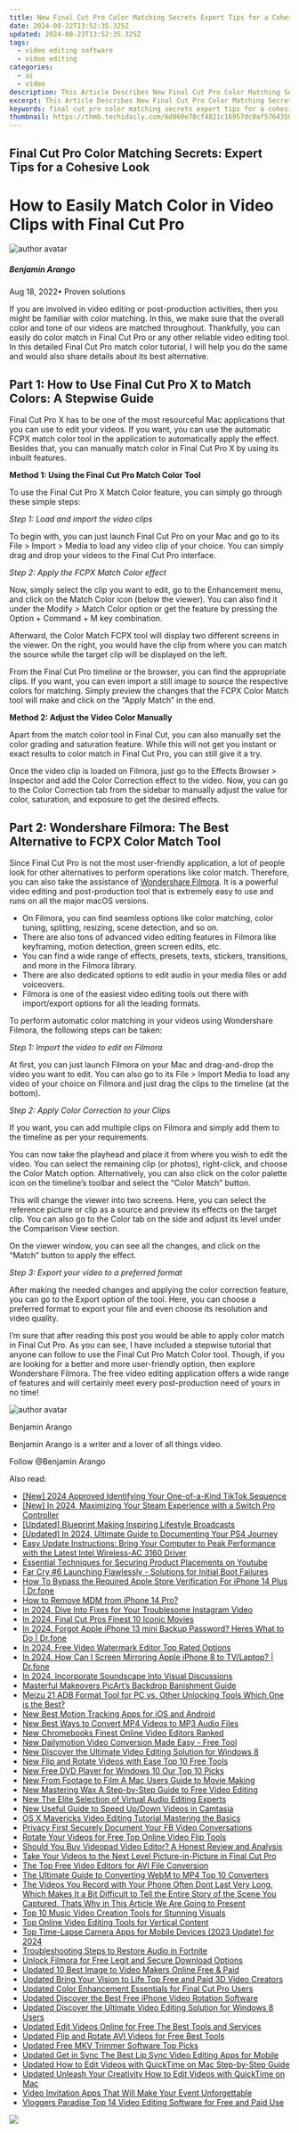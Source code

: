 ```yaml
---
title: New Final Cut Pro Color Matching Secrets Expert Tips for a Cohesive Look
date: 2024-08-22T13:52:35.325Z
updated: 2024-08-23T13:52:35.325Z
tags: 
  - video editing software
  - video editing
categories: 
  - ai
  - video
description: This Article Describes New Final Cut Pro Color Matching Secrets Expert Tips for a Cohesive Look
excerpt: This Article Describes New Final Cut Pro Color Matching Secrets Expert Tips for a Cohesive Look
keywords: final cut pro color matching secrets expert tips for a cohesive look,streamline your edit efficient color matching techniques for final cut pro users,lower thirds like a pro expert techniques for final cut pro x,the art of color consistency tips and tricks for matching video clips in final cut pro,final cut pro voice over secrets insider tips for success,color matching made easy tips and tricks for final cut pro users,effortless color matching in final cut pro a beginners guide
thumbnail: https://thmb.techidaily.com/6d060e78cf4821c16957dc0af5764350800050d4c706e3284222e7ce2389a41f.jpg
---
```


## Final Cut Pro Color Matching Secrets: Expert Tips for a Cohesive Look

# How to Easily Match Color in Video Clips with Final Cut Pro

![author avatar](https://images.wondershare.com/filmora/article-images/benjamin-arango-author.jpg)

##### Benjamin Arango

 Aug 18, 2022• Proven solutions

If you are involved in video editing or post-production activities, then you might be familiar with color matching. In this, we make sure that the overall color and tone of our videos are matched throughout. Thankfully, you can easily do color match in Final Cut Pro or any other reliable video editing tool. In this detailed Final Cut Pro match color tutorial, I will help you do the same and would also share details about its best alternative.

## Part 1: How to Use Final Cut Pro X to Match Colors: A Stepwise Guide

Final Cut Pro X has to be one of the most resourceful Mac applications that you can use to edit your videos. If you want, you can use the automatic FCPX match color tool in the application to automatically apply the effect. Besides that, you can manually match color in Final Cut Pro X by using its inbuilt features.

**Method 1: Using the Final Cut Pro Match Color Tool**

To use the Final Cut Pro X Match Color feature, you can simply go through these simple steps:

_Step 1: Load and import the video clips_

To begin with, you can just launch Final Cut Pro on your Mac and go to its File > Import > Media to load any video clip of your choice. You can simply drag and drop your videos to the Final Cut Pro interface.

_Step 2: Apply the FCPX Match Color effect_

Now, simply select the clip you want to edit, go to the Enhancement menu, and click on the Match Color icon (below the viewer). You can also find it under the Modify > Match Color option or get the feature by pressing the Option + Command + M key combination.

Afterward, the Color Match FCPX tool will display two different screens in the viewer. On the right, you would have the clip from where you can match the source while the target clip will be displayed on the left.

From the Final Cut Pro timeline or the browser, you can find the appropriate clips. If you want, you can even import a still image to source the respective colors for matching. Simply preview the changes that the FCPX Color Match tool will make and click on the “Apply Match” in the end.

**Method 2: Adjust the Video Color Manually**

Apart from the match color tool in Final Cut, you can also manually set the color grading and saturation feature. While this will not get you instant or exact results to color match in Final Cut Pro, you can still give it a try.

Once the video clip is loaded on Filmora, just go to the Effects Browser > Inspector and add the Color Correction effect to the video. Now, you can go to the Color Correction tab from the sidebar to manually adjust the value for color, saturation, and exposure to get the desired effects.

## Part 2: Wondershare Filmora: The Best Alternative to FCPX Color Match Tool

Since Final Cut Pro is not the most user-friendly application, a lot of people look for other alternatives to perform operations like color match. Therefore, you can also take the assistance of [Wondershare Filmora](https://tools.techidaily.com/wondershare/filmora/download/). It is a powerful video editing and post-production tool that is extremely easy to use and runs on all the major macOS versions.

* On Filmora, you can find seamless options like color matching, color tuning, splitting, resizing, scene detection, and so on.
* There are also tons of advanced video editing features in Filmora like keyframing, motion detection, green screen edits, etc.
* You can find a wide range of effects, presets, texts, stickers, transitions, and more in the Filmora library.
* There are also dedicated options to edit audio in your media files or add voiceovers.
* Filmora is one of the easiest video editing tools out there with import/export options for all the leading formats.

To perform automatic color matching in your videos using Wondershare Filmora, the following steps can be taken:

_Step 1: Import the video to edit on Filmora_

At first, you can just launch Filmora on your Mac and drag-and-drop the video you want to edit. You can also go to its File > Import Media to load any video of your choice on Filmora and just drag the clips to the timeline (at the bottom).

_Step 2: Apply Color Correction to your Clips_

If you want, you can add multiple clips on Filmora and simply add them to the timeline as per your requirements.

You can now take the playhead and place it from where you wish to edit the video. You can select the remaining clip (or photos), right-click, and choose the Color Match option. Alternatively, you can also click on the color palette icon on the timeline’s toolbar and select the “Color Match” button.

This will change the viewer into two screens. Here, you can select the reference picture or clip as a source and preview its effects on the target clip. You can also go to the Color tab on the side and adjust its level under the Comparison View section.

On the viewer window, you can see all the changes, and click on the “Match” button to apply the effect.

_Step 3: Export your video to a preferred format_

After making the needed changes and applying the color correction feature, you can go to the Export option of the tool. Here, you can choose a preferred format to export your file and even choose its resolution and video quality.

I’m sure that after reading this post you would be able to apply color match in Final Cut Pro. As you can see, I have included a stepwise tutorial that anyone can follow to use the Final Cut Pro Match Color tool. Though, if you are looking for a better and more user-friendly option, then explore Wondershare Filmora. The free video editing application offers a wide range of features and will certainly meet every post-production need of yours in no time!

![author avatar](https://images.wondershare.com/filmora/article-images/benjamin-arango-author.jpg)

Benjamin Arango

Benjamin Arango is a writer and a lover of all things video.

Follow @Benjamin Arango

<span class="atpl-alsoreadstyle">Also read:</span>
<div><ul>
<li><a href="https://tiktok-video-files.techidaily.com/new-2024-approved-identifying-your-one-of-a-kind-tiktok-sequence/"><u>[New] 2024 Approved  Identifying Your One-of-a-Kind TikTok Sequence</u></a></li>
<li><a href="https://visual-screen-recording.techidaily.com/new-in-2024-maximizing-your-steam-experience-with-a-switch-pro-controller/"><u>[New] In 2024, Maximizing Your Steam Experience with a Switch Pro Controller</u></a></li>
<li><a href="https://youtube-clips.techidaily.com/updated-blueprint-making-inspiring-lifestyle-broadcasts/"><u>[Updated] Blueprint  Making Inspiring Lifestyle Broadcasts</u></a></li>
<li><a href="https://screen-recording.techidaily.com/updated-in-2024-ultimate-guide-to-documenting-your-ps4-journey/"><u>[Updated] In 2024, Ultimate Guide to Documenting Your PS4 Journey</u></a></li>
<li><a href="https://hardware-help.techidaily.com/easy-update-instructions-bring-your-computer-to-peak-performance-with-the-latest-intel-wireless-ac-3160-driver/"><u>Easy Update Instructions: Bring Your Computer to Peak Performance with the Latest Intel Wireless-AC 3160 Driver</u></a></li>
<li><a href="https://extra-lessons.techidaily.com/essential-techniques-for-securing-product-placements-on-youtube/"><u>Essential Techniques for Securing Product Placements on Youtube</u></a></li>
<li><a href="https://win-blog.techidaily.com/far-cry-6-launching-flawlessly-solutions-for-initial-boot-failures/"><u>Far Cry #6 Launching Flawlessly - Solutions for Initial Boot Failures</u></a></li>
<li><a href="https://iphone-unlock.techidaily.com/how-to-bypass-the-required-apple-store-verification-for-iphone-14-plus-drfone-by-drfone-ios/"><u>How To Bypass the Required Apple Store Verification For iPhone 14 Plus | Dr.fone</u></a></li>
<li><a href="https://blog-min.techidaily.com/how-to-remove-mdm-from-iphone-14-pro-by-drfone-ios-unlock-ios-unlock/"><u>How to Remove MDM from iPhone 14 Pro?</u></a></li>
<li><a href="https://instagram-video-recordings.techidaily.com/in-2024-dive-into-fixes-for-your-troublesome-instagram-video/"><u>In 2024, Dive Into Fixes for Your Troublesome Instagram Video</u></a></li>
<li><a href="https://ai-vdieo-software.techidaily.com/in-2024-final-cut-pros-finest-10-iconic-movies/"><u>In 2024, Final Cut Pros Finest 10 Iconic Movies</u></a></li>
<li><a href="https://iphone-unlock.techidaily.com/in-2024-forgot-apple-iphone-13-mini-backup-password-heres-what-to-do-drfone-by-drfone-ios/"><u>In 2024, Forgot Apple iPhone 13 mini Backup Password? Heres What to Do | Dr.fone</u></a></li>
<li><a href="https://ai-vdieo-software.techidaily.com/in-2024-free-video-watermark-editor-top-rated-options/"><u>In 2024, Free Video Watermark Editor Top Rated Options</u></a></li>
<li><a href="https://screen-mirror.techidaily.com/in-2024-how-can-i-screen-mirroring-apple-iphone-8-to-tvlaptop-drfone-by-drfone-ios/"><u>In 2024, How Can I Screen Mirroring Apple iPhone 8 to TV/Laptop? | Dr.fone</u></a></li>
<li><a href="https://some-techniques.techidaily.com/in-2024-incorporate-soundscape-into-visual-discussions/"><u>In 2024, Incorporate Soundscape Into Visual Discussions</u></a></li>
<li><a href="https://extra-tips.techidaily.com/masterful-makeovers-picarts-backdrop-banishment-guide/"><u>Masterful Makeovers  PicArt’s Backdrop Banishment Guide</u></a></li>
<li><a href="https://android-frp.techidaily.com/meizu-21-adb-format-tool-for-pc-vs-other-unlocking-tools-which-one-is-the-best-by-drfone-android/"><u>Meizu 21 ADB Format Tool for PC vs. Other Unlocking Tools Which One is the Best?</u></a></li>
<li><a href="https://ai-vdieo-software.techidaily.com/new-best-motion-tracking-apps-for-ios-and-android/"><u>New Best Motion Tracking Apps for iOS and Android</u></a></li>
<li><a href="https://ai-vdieo-software.techidaily.com/new-best-ways-to-convert-mp4-videos-to-mp3-audio-files/"><u>New Best Ways to Convert MP4 Videos to MP3 Audio Files</u></a></li>
<li><a href="https://ai-vdieo-software.techidaily.com/new-chromebooks-finest-online-video-editors-ranked/"><u>New Chromebooks Finest Online Video Editors Ranked</u></a></li>
<li><a href="https://ai-vdieo-software.techidaily.com/new-dailymotion-video-conversion-made-easy-free-tool/"><u>New Dailymotion Video Conversion Made Easy - Free Tool</u></a></li>
<li><a href="https://ai-vdieo-software.techidaily.com/new-discover-the-ultimate-video-editing-solution-for-windows-8/"><u>New Discover the Ultimate Video Editing Solution for Windows 8</u></a></li>
<li><a href="https://ai-vdieo-software.techidaily.com/new-flip-and-rotate-videos-with-ease-top-10-free-tools/"><u>New Flip and Rotate Videos with Ease Top 10 Free Tools</u></a></li>
<li><a href="https://ai-vdieo-software.techidaily.com/new-free-dvd-player-for-windows-10-our-top-10-picks/"><u>New Free DVD Player for Windows 10 Our Top 10 Picks</u></a></li>
<li><a href="https://ai-vdieo-software.techidaily.com/new-from-footage-to-film-a-mac-users-guide-to-movie-making/"><u>New From Footage to Film A Mac Users Guide to Movie Making</u></a></li>
<li><a href="https://ai-vdieo-software.techidaily.com/new-mastering-wax-a-step-by-step-guide-to-free-video-editing/"><u>New Mastering Wax A Step-by-Step Guide to Free Video Editing</u></a></li>
<li><a href="https://audio-shaping.techidaily.com/new-the-elite-selection-of-virtual-audio-editing-experts/"><u>New The Elite Selection of Virtual Audio Editing Experts</u></a></li>
<li><a href="https://ai-vdieo-software.techidaily.com/new-useful-guide-to-speed-updown-videos-in-camtasia/"><u>New Useful Guide to Speed Up/Down Videos in Camtasia</u></a></li>
<li><a href="https://ai-vdieo-software.techidaily.com/os-x-mavericks-video-editing-tutorial-mastering-the-basics/"><u>OS X Mavericks Video Editing Tutorial Mastering the Basics</u></a></li>
<li><a href="https://facebook-video-content.techidaily.com/privacy-first-securely-document-your-fb-video-conversations/"><u>Privacy First  Securely Document Your FB Video Conversations</u></a></li>
<li><a href="https://ai-vdieo-software.techidaily.com/rotate-your-videos-for-free-top-online-video-flip-tools/"><u>Rotate Your Videos for Free Top Online Video Flip Tools</u></a></li>
<li><a href="https://ai-vdieo-software.techidaily.com/should-you-buy-videopad-video-editor-a-honest-review-and-analysis/"><u>Should You Buy Videopad Video Editor? A Honest Review and Analysis</u></a></li>
<li><a href="https://ai-vdieo-software.techidaily.com/take-your-videos-to-the-next-level-picture-in-picture-in-final-cut-pro/"><u>Take Your Videos to the Next Level Picture-in-Picture in Final Cut Pro</u></a></li>
<li><a href="https://ai-vdieo-software.techidaily.com/the-top-free-video-editors-for-avi-file-conversion/"><u>The Top Free Video Editors for AVI File Conversion</u></a></li>
<li><a href="https://ai-vdieo-software.techidaily.com/the-ultimate-guide-to-converting-webm-to-mp4-top-10-converters/"><u>The Ultimate Guide to Converting WebM to MP4 Top 10 Converters</u></a></li>
<li><a href="https://ai-vdieo-software.techidaily.com/the-videos-you-record-with-your-phone-often-dont-last-very-long-which-makes-it-a-bit-difficult-to-tell-the-entire-story-of-the-scene-you-captured-thats-why-/"><u>The Videos You Record with Your Phone Often Dont Last Very Long, Which Makes It a Bit Difficult to Tell the Entire Story of the Scene You Captured. Thats Why in This Article We Are Going to Present</u></a></li>
<li><a href="https://ai-vdieo-software.techidaily.com/top-10-music-video-creation-tools-for-stunning-visuals/"><u>Top 10 Music Video Creation Tools for Stunning Visuals</u></a></li>
<li><a href="https://ai-vdieo-software.techidaily.com/top-online-video-editing-tools-for-vertical-content/"><u>Top Online Video Editing Tools for Vertical Content</u></a></li>
<li><a href="https://ai-vdieo-software.techidaily.com/top-time-lapse-camera-apps-for-mobile-devices-2023-update-for-2024/"><u>Top Time-Lapse Camera Apps for Mobile Devices (2023 Update) for 2024</u></a></li>
<li><a href="https://ai-vdieo-software.techidaily.com/troubleshooting-steps-to-restore-audio-in-fortnite/"><u>Troubleshooting Steps to Restore Audio in Fortnite</u></a></li>
<li><a href="https://ai-vdieo-software.techidaily.com/unlock-filmora-for-free-legit-and-secure-download-options/"><u>Unlock Filmora for Free Legit and Secure Download Options</u></a></li>
<li><a href="https://ai-vdieo-software.techidaily.com/updated-10-best-image-to-video-makers-online-free-and-paid/"><u>Updated 10 Best Image to Video Makers Online Free & Paid</u></a></li>
<li><a href="https://ai-vdieo-software.techidaily.com/updated-bring-your-vision-to-life-top-free-and-paid-3d-video-creators/"><u>Updated Bring Your Vision to Life Top Free and Paid 3D Video Creators</u></a></li>
<li><a href="https://ai-vdieo-software.techidaily.com/updated-color-enhancement-essentials-for-final-cut-pro-users/"><u>Updated Color Enhancement Essentials for Final Cut Pro Users</u></a></li>
<li><a href="https://ai-vdieo-software.techidaily.com/updated-discover-the-best-free-iphone-video-rotation-software/"><u>Updated Discover the Best Free iPhone Video Rotation Software</u></a></li>
<li><a href="https://ai-vdieo-software.techidaily.com/updated-discover-the-ultimate-video-editing-solution-for-windows-8-users/"><u>Updated Discover the Ultimate Video Editing Solution for Windows 8 Users</u></a></li>
<li><a href="https://ai-vdieo-software.techidaily.com/updated-edit-videos-online-for-free-the-best-tools-and-services/"><u>Updated Edit Videos Online for Free The Best Tools and Services</u></a></li>
<li><a href="https://ai-vdieo-software.techidaily.com/updated-flip-and-rotate-avi-videos-for-free-best-tools/"><u>Updated Flip and Rotate AVI Videos for Free Best Tools</u></a></li>
<li><a href="https://ai-vdieo-software.techidaily.com/updated-free-mkv-trimmer-software-top-picks/"><u>Updated Free MKV Trimmer Software Top Picks</u></a></li>
<li><a href="https://ai-vdieo-software.techidaily.com/updated-get-in-sync-the-best-lip-sync-video-editing-apps-for-mobile/"><u>Updated Get in Sync The Best Lip Sync Video Editing Apps for Mobile</u></a></li>
<li><a href="https://ai-vdieo-software.techidaily.com/updated-how-to-edit-videos-with-quicktime-on-mac-step-by-step-guide/"><u>Updated How to Edit Videos with QuickTime on Mac Step-by-Step Guide</u></a></li>
<li><a href="https://ai-vdieo-software.techidaily.com/updated-unleash-your-creativity-how-to-edit-videos-with-quicktime-on-mac/"><u>Updated Unleash Your Creativity How to Edit Videos with QuickTime on Mac</u></a></li>
<li><a href="https://ai-vdieo-software.techidaily.com/video-invitation-apps-that-will-make-your-event-unforgettable/"><u>Video Invitation Apps That Will Make Your Event Unforgettable</u></a></li>
<li><a href="https://ai-vdieo-software.techidaily.com/vloggers-paradise-top-14-video-editing-software-for-free-and-paid-use/"><u>Vloggers Paradise Top 14 Video Editing Software for Free and Paid Use</u></a></li>
</ul></div>

<ins class="adsbygoogle"
      style="display:block"
      data-ad-client="ca-pub-7571918770474297"
      data-ad-slot="8358498916"
      data-ad-format="auto"
      data-full-width-responsive="true"></ins>
<!-- affiliate ads begin -->
<a href="https://store.iobit.com/order/checkout.php?PRODS=1468905&QTY=1&AFFILIATE=108875&CART=1"><img src="https://secure.avangate.com/images/merchant/184260348236f9554fe9375772ff966e/ascscan_728x90.png" border="0"></a>
<!-- affiliate ads end -->